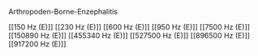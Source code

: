 

Arthropoden-Borne-Enzephalitis

[[150 Hz (E)]]
[[230 Hz (E)]]
[[600 Hz (E)]]
[[950 Hz (E)]]
[[7500 Hz (E)]]
[[150890 Hz (E)]]
[[455340 Hz (E)]]
[[527500 Hz (E)]]
[[896500 Hz (E)]]
[[917200 Hz (E)]]